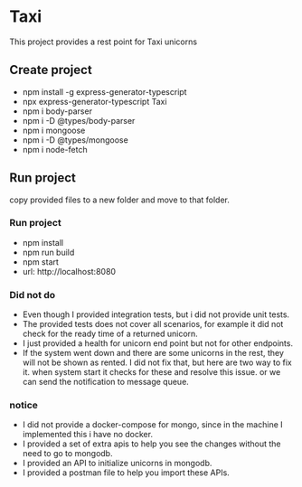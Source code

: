 # Taxi
This project provides a rest point for Taxi unicorns

## Create project
- npm install -g express-generator-typescript
- npx express-generator-typescript Taxi
- npm i body-parser
- npm i -D @types/body-parser
- npm i mongoose
- npm i -D @types/mongoose
- npm i node-fetch

## Run project
copy provided files to a new folder and move to that folder.

### Run project
- npm install
- npm run build
- npm start
- url: http://localhost:8080

### Did not do
- Even though I provided integration tests, but i did not provide unit tests.
- The provided tests does not cover all scenarios, for example it did not check for the ready time of a returned unicorn.
- I just provided a health for unicorn end point but not for other endpoints.
- If the system went down and there are some unicorns in the rest, they will not be shown as rented. 
I did not fix that, but here are two way to fix it. when system start it checks for these and resolve this issue. 
or we can send the notification to message queue.

### notice
- I did not provide a docker-compose for mongo, since in the machine I implemented this i have no docker.
- I provided a set of extra apis to help you see the changes without the need to go to mongodb.
- I provided an API to initialize unicorns in mongodb.
- I provided a postman file to help you import these APIs.



